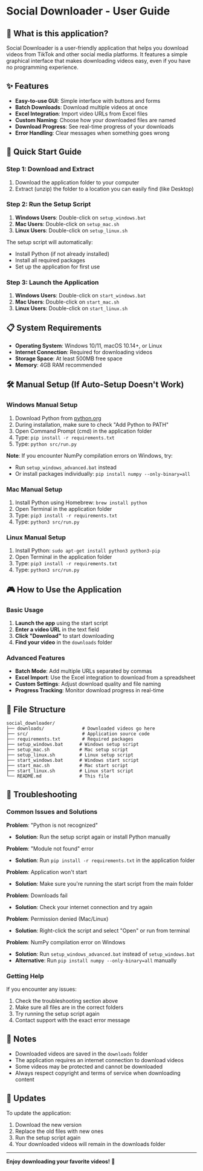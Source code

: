 # Social Downloader - User Guide

## 🎯 What is this application?

Social Downloader is a user-friendly application that helps you download videos from TikTok and other social media platforms. It features a simple graphical interface that makes downloading videos easy, even if you have no programming experience.

## ✨ Features

- **Easy-to-use GUI**: Simple interface with buttons and forms
- **Batch Downloads**: Download multiple videos at once
- **Excel Integration**: Import video URLs from Excel files
- **Custom Naming**: Choose how your downloaded files are named
- **Download Progress**: See real-time progress of your downloads
- **Error Handling**: Clear messages when something goes wrong

## 🚀 Quick Start Guide

### Step 1: Download and Extract
1. Download the application folder to your computer
2. Extract (unzip) the folder to a location you can easily find (like Desktop)

### Step 2: Run the Setup Script
1. **Windows Users**: Double-click on `setup_windows.bat`
2. **Mac Users**: Double-click on `setup_mac.sh`
3. **Linux Users**: Double-click on `setup_linux.sh`

The setup script will automatically:
- Install Python (if not already installed)
- Install all required packages
- Set up the application for first use

### Step 3: Launch the Application
1. **Windows Users**: Double-click on `start_windows.bat`
2. **Mac Users**: Double-click on `start_mac.sh`
3. **Linux Users**: Double-click on `start_linux.sh`

## 📋 System Requirements

- **Operating System**: Windows 10/11, macOS 10.14+, or Linux
- **Internet Connection**: Required for downloading videos
- **Storage Space**: At least 500MB free space
- **Memory**: 4GB RAM recommended

## 🛠️ Manual Setup (If Auto-Setup Doesn't Work)

### Windows Manual Setup
1. Download Python from [python.org](https://www.python.org/downloads/)
2. During installation, make sure to check "Add Python to PATH"
3. Open Command Prompt (cmd) in the application folder
4. Type: `pip install -r requirements.txt`
5. Type: `python src/run.py`

**Note**: If you encounter NumPy compilation errors on Windows, try:
- Run `setup_windows_advanced.bat` instead
- Or install packages individually: `pip install numpy --only-binary=all`

### Mac Manual Setup
1. Install Python using Homebrew: `brew install python`
2. Open Terminal in the application folder
3. Type: `pip3 install -r requirements.txt`
4. Type: `python3 src/run.py`

### Linux Manual Setup
1. Install Python: `sudo apt-get install python3 python3-pip`
2. Open Terminal in the application folder
3. Type: `pip3 install -r requirements.txt`
4. Type: `python3 src/run.py`

## 🎮 How to Use the Application

### Basic Usage
1. **Launch the app** using the start script
2. **Enter a video URL** in the text field
3. **Click "Download"** to start downloading
4. **Find your video** in the `downloads` folder

### Advanced Features
- **Batch Mode**: Add multiple URLs separated by commas
- **Excel Import**: Use the Excel integration to download from a spreadsheet
- **Custom Settings**: Adjust download quality and file naming
- **Progress Tracking**: Monitor download progress in real-time

## 📁 File Structure

```
social_downloader/
├── downloads/              # Downloaded videos go here
├── src/                    # Application source code
├── requirements.txt        # Required packages
├── setup_windows.bat      # Windows setup script
├── setup_mac.sh           # Mac setup script
├── setup_linux.sh         # Linux setup script
├── start_windows.bat      # Windows start script
├── start_mac.sh           # Mac start script
├── start_linux.sh         # Linux start script
└── README.md              # This file
```

## 🔧 Troubleshooting

### Common Issues and Solutions

**Problem**: "Python is not recognized"
- **Solution**: Run the setup script again or install Python manually

**Problem**: "Module not found" error
- **Solution**: Run `pip install -r requirements.txt` in the application folder

**Problem**: Application won't start
- **Solution**: Make sure you're running the start script from the main folder

**Problem**: Downloads fail
- **Solution**: Check your internet connection and try again

**Problem**: Permission denied (Mac/Linux)
- **Solution**: Right-click the script and select "Open" or run from terminal

**Problem**: NumPy compilation error on Windows
- **Solution**: Run `setup_windows_advanced.bat` instead of `setup_windows.bat`
- **Alternative**: Run `pip install numpy --only-binary=all` manually

### Getting Help
If you encounter any issues:
1. Check the troubleshooting section above
2. Make sure all files are in the correct folders
3. Try running the setup script again
4. Contact support with the exact error message

## 📝 Notes

- Downloaded videos are saved in the `downloads` folder
- The application requires an internet connection to download videos
- Some videos may be protected and cannot be downloaded
- Always respect copyright and terms of service when downloading content

## 🔄 Updates

To update the application:
1. Download the new version
2. Replace the old files with new ones
3. Run the setup script again
4. Your downloaded videos will remain in the downloads folder

---

**Enjoy downloading your favorite videos!** 🎉

